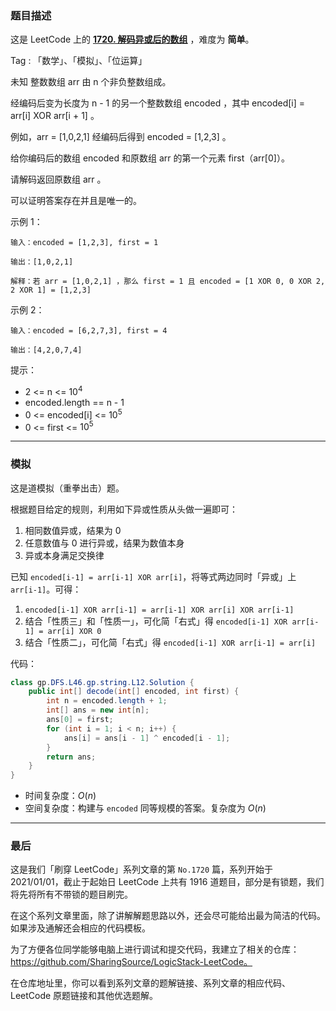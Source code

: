 ### 题目描述

这是 LeetCode 上的 **[1720. 解码异或后的数组](https://leetcode-cn.com/problems/decode-xored-array/solution/gong-shui-san-xie-li-yong-yi-huo-xing-zh-p1bi/)** ，难度为 **简单**。

Tag : 「数学」、「模拟」、「位运算」




未知 整数数组 arr 由 n 个非负整数组成。

经编码后变为长度为 n - 1 的另一个整数数组 encoded ，其中 encoded[i] = arr[i] XOR arr[i + 1] 。

例如，arr = [1,0,2,1] 经编码后得到 encoded = [1,2,3] 。

给你编码后的数组 encoded 和原数组 arr 的第一个元素 first（arr[0]）。

请解码返回原数组 arr 。

可以证明答案存在并且是唯一的。




示例 1：
```
输入：encoded = [1,2,3], first = 1

输出：[1,0,2,1]

解释：若 arr = [1,0,2,1] ，那么 first = 1 且 encoded = [1 XOR 0, 0 XOR 2, 2 XOR 1] = [1,2,3]
```
示例 2：
```
输入：encoded = [6,2,7,3], first = 4

输出：[4,2,0,7,4]
```

提示：
* 2 <= n <= $10^4$
* encoded.length == n - 1
* 0 <= encoded[i] <= $10^5$
* 0 <= first <= $10^5$

---

### 模拟

这是道模拟（重拳出击）题。

根据题目给定的规则，利用如下异或性质从头做一遍即可：

1. 相同数值异或，结果为 $0$
2. 任意数值与 $0$ 进行异或，结果为数值本身
3. 异或本身满足交换律

已知 `encoded[i-1] = arr[i-1] XOR arr[i]`，将等式两边同时「异或」上 `arr[i-1]`。可得：

1. `encoded[i-1] XOR arr[i-1] = arr[i-1] XOR arr[i] XOR arr[i-1]`
2. 结合「性质三」和「性质一」，可化简「右式」得 `encoded[i-1] XOR arr[i-1] = arr[i] XOR 0`
3. 结合「性质二」，可化简「右式」得 `encoded[i-1] XOR arr[i-1] = arr[i]`

代码：
```Java []
class gp.DFS.L46.gp.string.L12.Solution {
    public int[] decode(int[] encoded, int first) {
        int n = encoded.length + 1;
        int[] ans = new int[n];
        ans[0] = first;
        for (int i = 1; i < n; i++) {
            ans[i] = ans[i - 1] ^ encoded[i - 1];
        }
        return ans;
    }
}
```
* 时间复杂度：$O(n)$
* 空间复杂度：构建与 `encoded` 同等规模的答案。复杂度为 $O(n)$

---

### 最后

这是我们「刷穿 LeetCode」系列文章的第 `No.1720` 篇，系列开始于 2021/01/01，截止于起始日 LeetCode 上共有 1916 道题目，部分是有锁题，我们将先将所有不带锁的题目刷完。

在这个系列文章里面，除了讲解解题思路以外，还会尽可能给出最为简洁的代码。如果涉及通解还会相应的代码模板。

为了方便各位同学能够电脑上进行调试和提交代码，我建立了相关的仓库：https://github.com/SharingSource/LogicStack-LeetCode。

在仓库地址里，你可以看到系列文章的题解链接、系列文章的相应代码、LeetCode 原题链接和其他优选题解。

